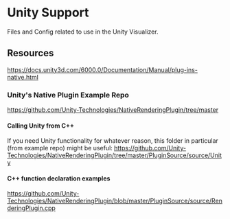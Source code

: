 # Unity Support
Files and Config related to  use in the Unity Visualizer.

## Resources
https://docs.unity3d.com/6000.0/Documentation/Manual/plug-ins-native.html

### Unity's Native Plugin Example Repo
https://github.com/Unity-Technologies/NativeRenderingPlugin/tree/master

#### Calling Unity from C++
If you need Unity functionality for whatever reason, this folder in particular (from example repo) might be useful:
https://github.com/Unity-Technologies/NativeRenderingPlugin/tree/master/PluginSource/source/Unity

#### C++ function declaration examples
https://github.com/Unity-Technologies/NativeRenderingPlugin/blob/master/PluginSource/source/RenderingPlugin.cpp

